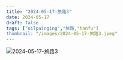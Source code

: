 ```yaml
---
title: "2024-05-17-旅路3"
date: 2024-05-17
draft: false
tags: ["oilpainging","旅路,"hanfu"]
thumbnail: "/images/2024-05-17-旅路3.jpeg"
---
```


![2024-05-17-旅路3](/images/2024-05-17-旅路3.jpeg)